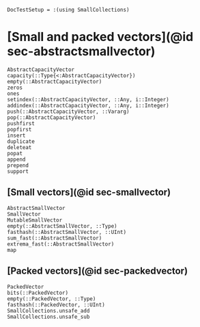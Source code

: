 ```@meta
DocTestSetup = :(using SmallCollections)
```

# [Small and packed vectors](@id sec-abstractsmallvector)

```@docs
AbstractCapacityVector
capacity(::Type{<:AbstractCapacityVector})
empty(::AbstractCapacityVector)
zeros
ones
setindex(::AbstractCapacityVector, ::Any, i::Integer)
addindex(::AbstractCapacityVector, ::Any, i::Integer)
push(::AbstractCapacityVector, ::Vararg)
pop(::AbstractCapacityVector)
pushfirst
popfirst
insert
duplicate
deleteat
popat
append
prepend
support
```

## [Small vectors](@id sec-smallvector)

```@docs
AbstractSmallVector
SmallVector
MutableSmallVector
empty(::AbstractSmallVector, ::Type)
fasthash(::AbstractSmallVector, ::UInt)
sum_fast(::AbstractSmallVector)
extrema_fast(::AbstractSmallVector)
map
```

## [Packed vectors](@id sec-packedvector)

```@docs
PackedVector
bits(::PackedVector)
empty(::PackedVector, ::Type)
fasthash(::PackedVector, ::UInt)
SmallCollections.unsafe_add
SmallCollections.unsafe_sub
```
